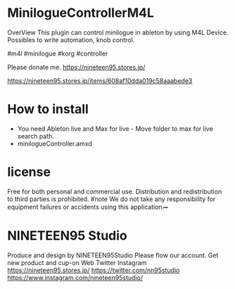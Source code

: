 # MinilogueControllerM4L

OverView
This plugin can control minilogue in ableton by using M4L Device. Possibles to write automation, knob control.

#m4l #minilogue #korg #controller

Please donate me.
https://nineteen95.stores.jp/

https://nineteen95.stores.jp/items/608af10dda019c58aaabede3

# How to install
- You need Ableton live and Max for live - Move folder to max for live search path.
- minilogueController.amxd
# license
Free for both personal and commercial use. Distribution and redistribution to third parties is prohibited.
#note
We do not take any responsibility for equipment failures or accidents using this application.
̶̶̶̶̶̶̶̶̶̶̶̶̶-
# NINETEEN95 Studio
Produce and design by NINETEEN95Studio
Please flow our account. Get new product and cup-on
Web Twitter Instagram
https://nineteen95.stores.jp/ https://twitter.com/nn95studio https://www.instagram.com/nineteen95studio/
   
